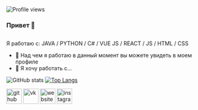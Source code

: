 ![Profile views](https://gpvc.arturio.dev/Hamrusy) 
### Привет 👋
##
Я работаю с: JAVA / PYTHON / C# / VUE JS / REACT / JS / HTML / CSS


- 🔭 Над чем я работаю в данный момент вы можете увидеть в моем профиле
- 👯 Я хочу работать с...

![GitHub stats](https://github-readme-stats.vercel.app/api?username=Hamrusy&theme=synthwave&show_icons=true)
[![Top Langs](https://github-readme-stats.vercel.app/api/top-langs/?username=hamrusy&langs_count=8)](https://github.com/hamrusy/github-readme-stats)

[<img src='https://cdn.jsdelivr.net/npm/simple-icons@3.0.1/icons/github.svg' alt='github' height='40'>](https://github.com/Hamrusy)  [<img src='https://cdn.jsdelivr.net/npm/simple-icons@3.0.1/icons/vk.svg' alt='vk' height='40'>](https://vk.com/xvare.music)  [<img src='https://cdn.jsdelivr.net/npm/simple-icons@3.0.1/icons/icloud.svg' alt='website' height='40'>](https://hamrusy.pro) [<img src='https://cdn.jsdelivr.net/npm/simple-icons@3.0.1/icons/instagram.svg' alt='instagram' height='40'>](https://www.instagram.com/xvare0/)




   
